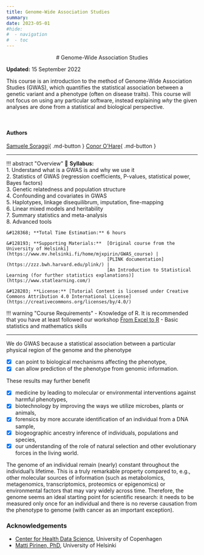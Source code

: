 ```yaml
---
title: Genome-Wide Association Studies
summary: 
date: 2023-05-01
#hide:
#  - navigation
#  - toc
---
```


<!--
# Put above to hide navigation (left), toc (right) or footer (bottom)

hide:
  - navigation 
  - toc
  - footer 

# You should hide the navigation if there are no subsections
# You should hide the Table of Contents if there are no important titles
-->

<center>
# Genome-Wide Association Studies
</center>

**Updated:** 15 September 2022

This course is an introduction to the method of Genome-Wide Association Studies (GWAS), which quantifies the statistical 
association between a genetic variant and a phenotype (often on disease traits). This course will not focus on using any 
particular software, instead explaining *why* the given analyses are done from a statistical and biological perspective. 

<br>

<!-- AUTHORS -->
<!-- Format: [author name](link to author page){ .md-button } -->
<h4>Authors</h4>

[Samuele Soraggi](https://www.linkedin.com/in/samuelesoraggi/){ .md-button }
[Conor O'Hare](https://github.com/conor-ohare){ .md-button }

<hr>

<!-- OVERVIEW OF COURSE -->
!!! abstract "Overview"
    &#128172; **Syllabus:**    
        1. Understand what is a GWAS is and why we use it  
        2. Statistics of GWAS (regression coefficients, P-values, statistical power, Bayes factors)  
        3. Genetic relatedness and population structure  
        4. Confounding and covariates in GWAS  
        5. Haplotypes, linkage disequilibrum, imputation, fine-mapping  
        6. Linear mixed models and heritability  
        7. Summary statistics and meta-analysis  
        8. Advanced tools 


    &#128368; **Total Time Estimation:** 6 hours  

    &#128193; **Supporting Materials:**  [Original course from the University of Helsinki](https://www.mv.helsinki.fi/home/mjxpirin/GWAS_course) | 
                                         [PLINK documentation](https://zzz.bwh.harvard.edu/plink/) | 
                                         [An Introduction to Statistical Learning (for further statistics explanations)](https://www.statlearning.com/)

    &#128203; **License:** [Tutorial Content is licensed under Creative Commons Attribution 4.0 International License](https://creativecommons.org/licenses/by/4.0/)


!!! warning "Course Requirements"
    - Knowledge of R. It is recommended that you have at least followed our workshop [From Excel to R](https://github.com/Center-for-Health-Data-Science/FromExceltoR)
    - Basic statistics and mathematics skills

<hr>

We do GWAS because a statistical association between a particular physical region of the genome and the phenotype  

- [x] can point to biological mechanisms affecting the phenotype,  
- [x] can allow prediction of the phenotype from genomic information.  

These results may further benefit  

- [x] medicine by leading to molecular or environmental interventions against harmful phenotypes,  
- [x] biotechnology by improving the ways we utilize microbes, plants or animals,  
- [x] forensics by more accurate identification of an individual from a DNA sample,  
- [x] biogeographic ancestry inference of individuals, populations and species,  
- [x] our understanding of the role of natural selection and other evolutionary forces in the living world.  

The genome of an individual remain (nearly) constant throughout the individual’s lifetime. This is a truly remarkable property compared to, e.g., other molecular sources of information (such as metabolomics, metagenomics, transcriptomics, proteomics or epigenomics) or environmental factors that may vary widely across time. Therefore, the genome seems an ideal starting point for scientific research: it needs to be measured only once for an individual and there is no reverse causation from the phenotype to genome (with cancer as an important exception).

### Acknowledgements

- [Center for Health Data Science](https://heads.ku.dk/), University of Copenhagen
- [Matti Pirinen, PhD](https://www.mv.helsinki.fi/home/mjxpirin/), University of Helsinki
